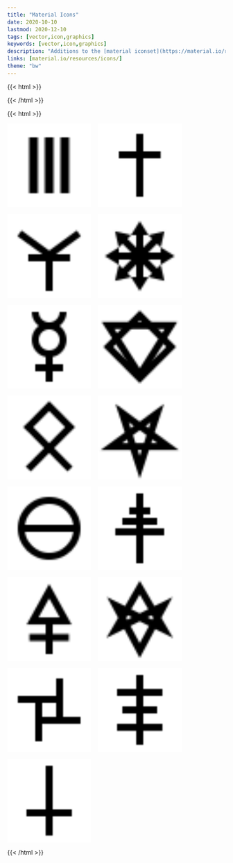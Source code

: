 ```yaml
---
title: "Material Icons"
date: 2020-10-10
lastmod: 2020-12-10
tags: [vector,icon,graphics]
keywords: [vector,icon,graphics]
description: "Additions to the [material iconset](https://material.io/resources/icons/)."
links: [material.io/resources/icons/]
theme: "bw"
---
```

{{< html >}}
<style>
	.icon-preview {
		display: grid;
		grid-template-columns: repeat(auto-fit,193px);
		grid-gap: 1rem;
		width: 100%;
	}
	.icon-preview > img {
		width: 100%;
		display: block;
		margin: 0 !important;
		background: white;
	}
	/* .icon-preview > img:hover {
		transition: background 1s;
		background: var(--f_med);
		background-size: 4px 4px;
	} */
</style>
{{< /html >}}

{{< html >}}
<p class="icon-preview">
	<img src="archillect.svg" class="debug-grid" title="Archillect">
	<img src="christ.svg" class="debug-grid" title="Christ">
	<img src="ftl.svg" class="debug-grid" title="FTL">
	<!-- <img src="ss.svg" class="debug-grid" title="Mercury"> -->
	<!-- <img src="black-sun.svg" class="debug-grid" title="Mercury"> -->
	<img src="magick.svg" class="debug-grid" title="Magick">
	<img src="mercury.svg" class="debug-grid" title="Mercury">
	<img src="necromanteion.svg" class="debug-grid" title="Necromanteion">
	<img src="odal.svg" class="debug-grid" title="Odal">
	<img src="pentagram.svg" class="debug-grid" title="Pentagram">
	<img src="salt.svg" class="debug-grid" title="Salt">
	<img src="secret13.svg" class="debug-grid" title="Secret13">
	<img src="sulfur.svg" class="debug-grid" title="Sulfur">
	<img src="thelema.svg" class="debug-grid" title="Thelema">
	<img src="theprocess.svg" class="debug-grid" title="Theprocess">
	<img src="topy.svg" class="debug-grid" title="Topy">
	<img src="upsidedowncross.svg" class="debug-grid" title="Upsidedowncross">
</p>{{< /html >}}
